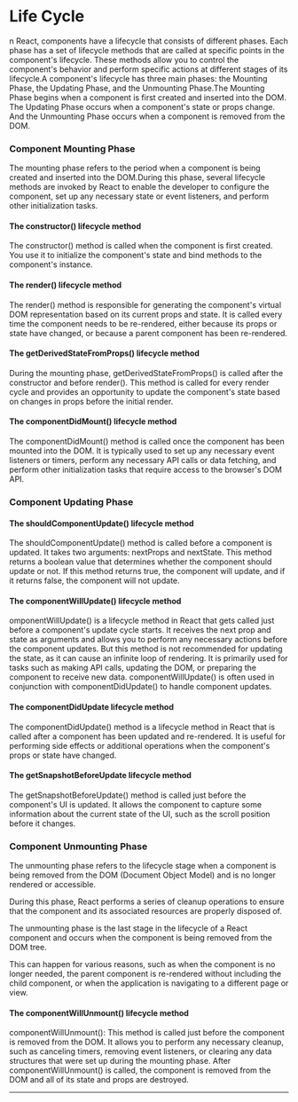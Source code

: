 <h1>Life Cycle</h1>
<p>n React, components have a lifecycle that consists of different phases. Each phase has a set of lifecycle methods that are called at specific points in the component's lifecycle. These methods allow you to control the component's behavior and perform specific actions at different stages of its lifecycle.A component's lifecycle has three main phases: the Mounting Phase, the Updating Phase, and the Unmounting Phase.The Mounting Phase begins when a component is first created and inserted into the DOM. The Updating Phase occurs when a component's state or props change. And the Unmounting Phase occurs when a component is removed from the DOM.</p>
<h3>Component Mounting Phase</h3>
<p>The mounting phase refers to the period when a component is being created and inserted into the DOM.During this phase, several lifecycle methods are invoked by React to enable the developer to configure the component, set up any necessary state or event listeners, and perform other initialization tasks.</p>
<h4>The constructor() lifecycle method</h4>
<p>The constructor() method is called when the component is first created. You use it to initialize the component's state and bind methods to the component's instance.</p>

<h4>The render() lifecycle method</h4>
<p>The render() method is responsible for generating the component's virtual DOM representation based on its current props and state. It is called every time the component needs to be re-rendered, either because its props or state have changed, or because a parent component has been re-rendered.</p>

<h4>The getDerivedStateFromProps() lifecycle method</h4>
<p>During the mounting phase, getDerivedStateFromProps() is called after the constructor and before render(). This method is called for every render cycle and provides an opportunity to update the component's state based on changes in props before the initial render.</p>

<h4>The componentDidMount() lifecycle method</h4>
<p>The componentDidMount() method is called once the component has been mounted into the DOM. It is typically used to set up any necessary event listeners or timers, perform any necessary API calls or data fetching, and perform other initialization tasks that require access to the browser's DOM API.</p>

<h3>Component Updating Phase</h3>
<h4>The shouldComponentUpdate() lifecycle method</h4>
<p>The shouldComponentUpdate()  method is called before a component is updated. It takes two arguments: nextProps and nextState. This method returns a boolean value that determines whether the component should update or not. If this method returns true, the component will update, and if it returns false, the component will not update.</p>

<h4>The componentWillUpdate() lifecycle method</h4>
<p>omponentWillUpdate() is a lifecycle method in React that gets called just before a component's update cycle starts. It receives the next prop and state as arguments and allows you to perform any necessary actions before the component updates. But this method is not recommended for updating the state, as it can cause an infinite loop of rendering. It is primarily used for tasks such as making API calls, updating the DOM, or preparing the component to receive new data. componentWillUpdate() is often used in conjunction with componentDidUpdate() to handle component updates.</p>

<h4>The componentDidUpdate lifecycle method</h4>
<p>The componentDidUpdate() method is a lifecycle method in React that is called after a component has been updated and re-rendered. It is useful for performing side effects or additional operations when the component's props or state have changed.</p>

<h4>The getSnapshotBeforeUpdate lifecycle method</h4>
<p>The getSnapshotBeforeUpdate() method is called just before the component's UI is updated. It allows the component to capture some information about the current state of the UI, such as the scroll position before it changes.</p>

<h3>Component Unmounting Phase</h3>
<p>The unmounting phase refers to the lifecycle stage when a component is being removed from the DOM (Document Object Model) and is no longer rendered or accessible.

During this phase, React performs a series of cleanup operations to ensure that the component and its associated resources are properly disposed of.

The unmounting phase is the last stage in the lifecycle of a React component and occurs when the component is being removed from the DOM tree.

This can happen for various reasons, such as when the component is no longer needed, the parent component is re-rendered without including the child component, or when the application is navigating to a different page or view.</p>

<h4>The componentWillUnmount() lifecycle method</h4>
<p>componentWillUnmount(): This method is called just before the component is removed from the DOM. It allows you to perform any necessary cleanup, such as canceling timers, removing event listeners, or clearing any data structures that were set up during the mounting phase.
After componentWillUnmount() is called, the component is removed from the DOM and all of its state and props are destroyed.</p>

<hr/>









